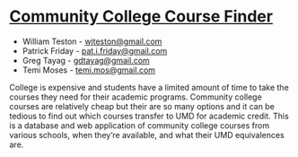 
# [Community College Course Finder](http://communitycollegecourses377.us-east-2.elasticbeanstalk.com/)

* William Teston - wjteston@gmail.com
* Patrick Friday - pat.i.friday@gmail.com
* Greg Tayag - gdtayag@gmail.com
* Temi Moses - temi.mos@gmail.com

College is expensive and students have a limited amount of time to take the courses they need for their academic programs. Community college courses are relatively cheap but their are so many options and it can be tedious to find out which courses transfer to UMD for academic credit. This is a database and web application of community college courses from various schools, when they’re available, and what their UMD equivalences are.
